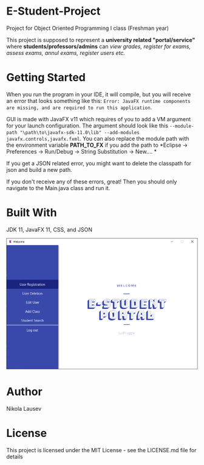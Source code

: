 # E-Student-Project
Project for Object Oriented Programming I class (Freshman year)

This project is supposed to represent a **university related "portal/service"** where **students/professors/admins** can *view grades, register for exams, assess exams, annul exams, register users etc.*

# Getting Started
When you run the program in your IDE, it will compile, but you will receive an error that looks something like this: 
`Error: JavaFX runtime components are missing, and are required to run this application`.

GUI is made with JavaFX v11 which requires of you to add a VM argument for your launch configuration. The argument should look like this `--module-path "\path\to\javafx-sdk-11.0\lib" --add-modules javafx.controls,javafx.fxml`.
You can also replace the module path with the environment variable **PATH_TO_FX** if you add the path to *Eclipse -> Preferences -> Run/Debug -> String Substitution -> New.... *

If you get a JSON related error, you might want to delete the classpath for json and build a new path.

If you don't receive any of these errors, great! Then you should only navigate to the Main.java class and run it.

# Built With
JDK 11, JavaFX 11, CSS, and JSON

![Admin greetings & dashboard menu](E-Student/Images/adminMenu.png)

# Author
Nikola Lausev

# License
This project is licensed under the MIT License - see the LICENSE.md file for details
